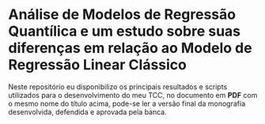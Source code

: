# Análise de Modelos de Regressão Quantílica e um estudo sobre suas diferenças em relação ao Modelo de Regressão Linear Clássico

Neste repositório eu disponibilizo os principais resultados e scripts utilizados para o desenvolvimento do meu TCC, no documento em **PDF** com o mesmo nome do título acima, pode-se ler a versão final da monografia desenvolvida, defendida e aprovada pela banca.
